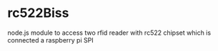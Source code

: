 # rc522Biss
node.js module to access two rfid reader with rc522 chipset which is connected a raspberry pi SPI 
